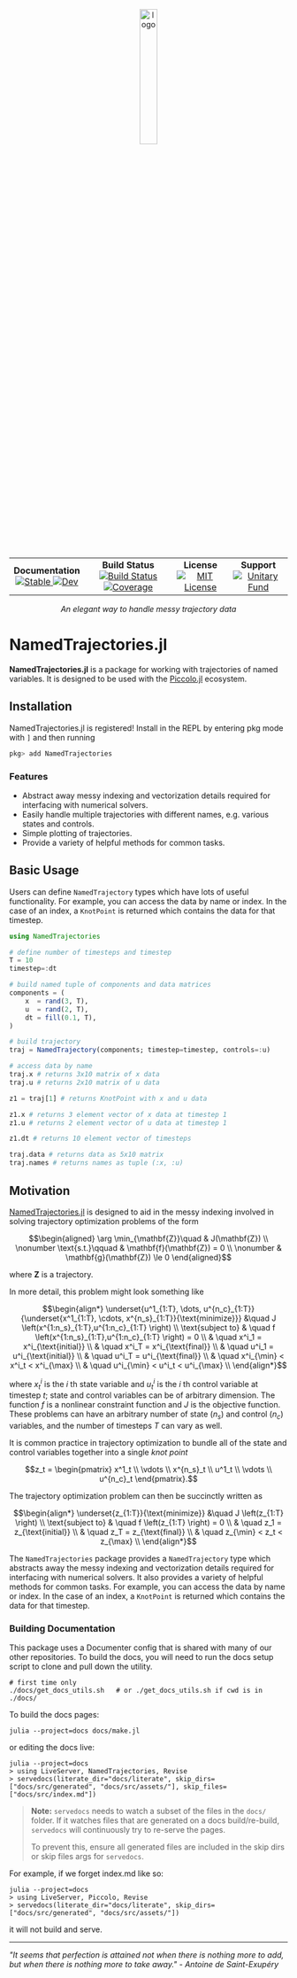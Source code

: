 <!--```@raw html-->
<div align="center">
  <a href="https://github.com/harmoniqs/Piccolo.jl">
    <img src="assets/logo.svg" alt="logo" width="25%"/>
  </a>
</div>

<div align="center">
  <table>
    <tr>
      <td align="center">
        <b>Documentation</b>
        <br>
        <a href="https://docs.harmoniqs.co/NamedTrajectories/stable/">
          <img src="https://img.shields.io/badge/docs-stable-blue.svg" alt="Stable"/>
        </a>
        <a href="https://docs.harmoniqs.co/NamedTrajectories/dev/">
          <img src="https://img.shields.io/badge/docs-dev-blue.svg" alt="Dev"/>
        </a>
      </td>
      <td align="center">
        <b>Build Status</b>
        <br>
        <a href="https://github.com/harmoniqs/NamedTrajectories.jl/actions/workflows/CI.yml?query=branch%3Amain">
          <img src="https://github.com/harmoniqs/NamedTrajectories.jl/actions/workflows/CI.yml/badge.svg?branch=main" alt="Build Status"/>
        </a>
        <a href="https://codecov.io/gh/harmoniqs/NamedTrajectories.jl">
          <img src="https://codecov.io/gh/harmoniqs/NamedTrajectories.jl/branch/main/graph/badge.svg" alt="Coverage"/>
        </a>
      </td>
      <td align="center">
        <b>License</b>
        <br>
        <a href="https://opensource.org/licenses/MIT">
          <img src="https://img.shields.io/badge/License-MIT-yellow.svg" alt="MIT License"/>
        </a>
      </td>
      <td align="center">
        <b>Support</b>
        <br>
        <a href="https://unitary.fund">
          <img src="https://img.shields.io/badge/Supported%20By-Unitary%20Fund-FFFF00.svg" alt="Unitary Fund"/>
        </a>
      </td>
    </tr>
  </table>
</div>

<div align="center">
  <i>An elegant way to handle messy trajectory data</i>
  <br>
</div>
<!--```-->

# NamedTrajectories.jl

**NamedTrajectories.jl** is a package for working with trajectories of named variables. It is designed to be used with the [Piccolo.jl](https://github.com/harmoniqs/Piccolo.jl) ecosystem.

## Installation

NamedTrajectories.jl is registered! Install in the REPL by entering pkg mode with `]` and then running

```julia repl
pkg> add NamedTrajectories
```

### Features

- Abstract away messy indexing and vectorization details required for interfacing with numerical solvers.
- Easily handle multiple trajectories with different names, e.g. various states and controls.
- Simple plotting of trajectories.
- Provide a variety of helpful methods for common tasks.

## Basic Usage

Users can define `NamedTrajectory` types which have lots of useful functionality. For example, you can access the data by name or index.  In the case of an index, a `KnotPoint` is returned which contains the data for that timestep.

```julia
using NamedTrajectories

# define number of timesteps and timestep
T = 10
timestep=:dt

# build named tuple of components and data matrices
components = (
    x  = rand(3, T),
    u  = rand(2, T),
    dt = fill(0.1, T),
)

# build trajectory
traj = NamedTrajectory(components; timestep=timestep, controls=:u)

# access data by name
traj.x # returns 3x10 matrix of x data
traj.u # returns 2x10 matrix of u data

z1 = traj[1] # returns KnotPoint with x and u data

z1.x # returns 3 element vector of x data at timestep 1
z1.u # returns 2 element vector of u data at timestep 1

z1.dt # returns 10 element vector of timesteps

traj.data # returns data as 5x10 matrix
traj.names # returns names as tuple (:x, :u)
```


## Motivation

[NamedTrajectories.jl](https://github.com/harmoniqs/NamedTrajectories.jl) is designed to aid in the messy indexing involved in solving trajectory optimization problems of the form
```math
\begin{aligned}
    \arg \min_{\mathbf{Z}}\quad & J(\mathbf{Z}) \\
    \nonumber \text{s.t.}\qquad & \mathbf{f}(\mathbf{Z}) = 0 \\
    \nonumber & \mathbf{g}(\mathbf{Z}) \le 0
\end{aligned}
```
where $\mathbf{Z}$ is a trajectory.

In more detail, this problem might look something like
```math
\begin{align*}
\underset{u^1_{1:T}, \dots, u^{n_c}_{1:T}}{\underset{x^1_{1:T}, \cdots, x^{n_s}_{1:T}}{\text{minimize}}} &\quad J \left(x^{1:n_s}_{1:T},u^{1:n_c}_{1:T} \right) \\
\text{subject to} & \quad f \left(x^{1:n_s}_{1:T},u^{1:n_c}_{1:T} \right) = 0 \\
& \quad x^i_1 = x^i_{\text{initial}} \\
& \quad x^i_T = x^i_{\text{final}} \\
& \quad u^i_1 = u^i_{\text{initial}} \\
& \quad u^i_T = u^i_{\text{final}} \\
& \quad x^i_{\min} < x^i_t < x^i_{\max} \\
& \quad u^i_{\min} < u^i_t < u^i_{\max} \\
\end{align*}
```
where $x^i_t$ is the $i$ th state variable and $u^i_t$ is the $i$ th control variable at timestep $t$; state and control variables can be of arbitrary dimension. The function $f$ is a nonlinear constraint function and $J$ is the objective function. These problems can have an arbitrary number of state ($n_s$) and control ($n_c$) variables, and the number of timesteps $T$ can vary as well.

It is common practice in trajectory optimization to bundle all of the state and control variables together into a single *knot point*

```math
z_t = \begin{pmatrix}
    x^1_t \\
    \vdots \\
    x^{n_s}_t \\
    u^1_t \\
    \vdots \\
    u^{n_c}_t
  \end{pmatrix}.
```

The trajectory optimization problem can then be succinctly written as

```math
\begin{align*}
\underset{z_{1:T}}{\text{minimize}} &\quad J \left(z_{1:T} \right) \\
\text{subject to} & \quad f \left(z_{1:T} \right) = 0 \\
& \quad z_1 = z_{\text{initial}} \\
& \quad z_T = z_{\text{final}} \\
& \quad z_{\min} < z_t < z_{\max} \\
\end{align*}
```

The `NamedTrajectories` package provides a `NamedTrajectory` type which abstracts away the messy indexing and vectorization details required for interfacing with numerical solvers.  It also provides a variety of helpful methods for common tasks.  For example, you can access the data by name or index.  In the case of an index, a `KnotPoint` is returned which contains the data for that timestep.


### Building Documentation
This package uses a Documenter config that is shared with many of our other repositories. To build the docs, you will need to run the docs setup script to clone and pull down the utility.
```
# first time only
./docs/get_docs_utils.sh   # or ./get_docs_utils.sh if cwd is in ./docs/
```

To build the docs pages:
```
julia --project=docs docs/make.jl
```

or editing the docs live:
```
julia --project=docs
> using LiveServer, NamedTrajectories, Revise
> servedocs(literate_dir="docs/literate", skip_dirs=["docs/src/generated", "docs/src/assets/"], skip_files=["docs/src/index.md"])
```

> **Note:** `servedocs` needs to watch a subset of the files in the `docs/` folder. If it watches files that are generated on a docs build/re-build, `servedocs` will continuously try to re-serve the pages.
>
> To prevent this, ensure all generated files are included in the skip dirs or skip files args for `servedocs`.


For example, if we forget index.md like so:
```
julia --project=docs
> using LiveServer, Piccolo, Revise
> servedocs(literate_dir="docs/literate", skip_dirs=["docs/src/generated", "docs/src/assets/"])
```
it will not build and serve.

-----

*"It seems that perfection is attained not when there is nothing more to add, but when there is nothing more to take away." - Antoine de Saint-Exupéry*
